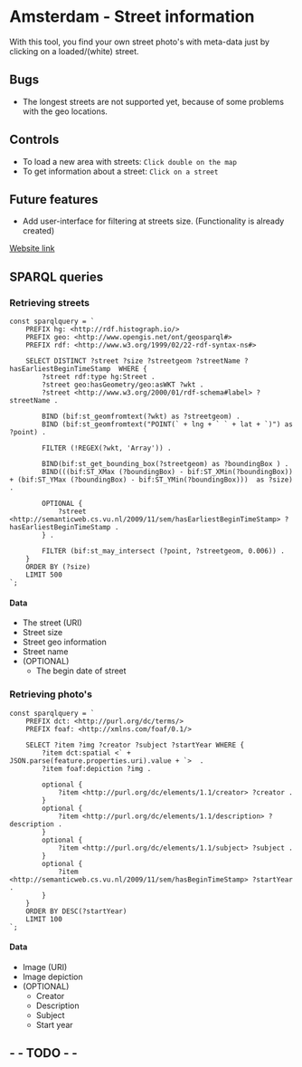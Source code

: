 # Amsterdam - Street information
With this tool, you find your own street photo's with meta-data just by clicking on a loaded/(white) street.

## Bugs
- The longest streets are not supported yet, because of some problems with the geo locations.

## Controls
- To load a new area with streets: `Click double on the map`
- To get information about a street: `Click on a street`

## Future features
- Add user-interface for filtering at streets size. (Functionality is already created)


[Website link](https://iiyama12.github.io/project1-quick-hack-prototype/map)


## SPARQL queries

### Retrieving streets

```JS
const sparqlquery = `
    PREFIX hg: <http://rdf.histograph.io/>
    PREFIX geo: <http://www.opengis.net/ont/geosparql#>
    PREFIX rdf: <http://www.w3.org/1999/02/22-rdf-syntax-ns#>

    SELECT DISTINCT ?street ?size ?streetgeom ?streetName ?hasEarliestBeginTimeStamp  WHERE {
        ?street rdf:type hg:Street .
        ?street geo:hasGeometry/geo:asWKT ?wkt .
        ?street <http://www.w3.org/2000/01/rdf-schema#label> ?streetName .

        BIND (bif:st_geomfromtext(?wkt) as ?streetgeom) .
        BIND (bif:st_geomfromtext("POINT(` + lng + ` ` + lat + `)") as ?point) .

        FILTER (!REGEX(?wkt, 'Array')) .

        BIND(bif:st_get_bounding_box(?streetgeom) as ?boundingBox ) .
        BIND(((bif:ST_XMax (?boundingBox) - bif:ST_XMin(?boundingBox)) + (bif:ST_YMax (?boundingBox) - bif:ST_YMin(?boundingBox)))  as ?size) .

        OPTIONAL {
            ?street <http://semanticweb.cs.vu.nl/2009/11/sem/hasEarliestBeginTimeStamp> ?hasEarliestBeginTimeStamp .
        } .

        FILTER (bif:st_may_intersect (?point, ?streetgeom, 0.006)) .
    }
    ORDER BY (?size)
    LIMIT 500
`;
```
#### Data
- The street (URI)
- Street size
- Street geo information
- Street name
- (OPTIONAL)
    - The begin date of street

### Retrieving photo's

```JS
const sparqlquery = `
    PREFIX dct: <http://purl.org/dc/terms/>
    PREFIX foaf: <http://xmlns.com/foaf/0.1/>

    SELECT ?item ?img ?creator ?subject ?startYear WHERE {
        ?item dct:spatial <` + JSON.parse(feature.properties.uri).value + `>  .
        ?item foaf:depiction ?img .

        optional {
            ?item <http://purl.org/dc/elements/1.1/creator> ?creator .
        }
        optional {
            ?item <http://purl.org/dc/elements/1.1/description> ?description .
        }
        optional {
            ?item <http://purl.org/dc/elements/1.1/subject> ?subject .
        }
        optional {
            ?item <http://semanticweb.cs.vu.nl/2009/11/sem/hasBeginTimeStamp> ?startYear .
        }
    }
    ORDER BY DESC(?startYear)
    LIMIT 100
`;
```

#### Data
- Image (URI)
- Image depiction
- (OPTIONAL)
    - Creator
    - Description
    - Subject
    - Start year


## - - TODO - -
